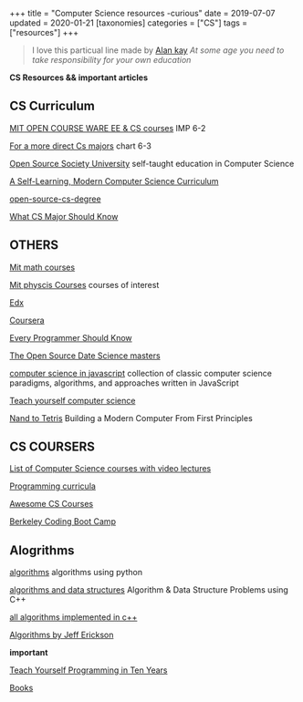 +++
title = "Computer Science resources -curious"
date = 2019-07-07
updated = 2020-01-21
[taxonomies]
categories = ["CS"]
tags = ["resources"]
+++

> I love this particual line made by [Alan kay](https://en.wikipedia.org/wiki/Alan_Kay) 
<cite>At some age you need to take responsibility for your own education</cite>
>


**CS Resources && important articles**


## CS Curriculum

[MIT OPEN COURSE WARE EE & CS courses](https://ocw.mit.edu/courses/electrical-engineering-and-computer-science/) IMP 6-2

[For a more direct Cs majors](http://catalog.mit.edu/degree-charts/computer-science-engineering-course-6-3/) chart 6-3
 
[Open Source Society University](https://github.com/ossu/computer-science) self-taught education in Computer Science

[A Self-Learning, Modern Computer Science Curriculum](https://functionalcs.github.io/curriculum/)

[open-source-cs-degree](https://github.com/mvillaloboz/open-source-cs-degree)

[What CS Major Should Know](http://matt.might.net/articles/what-cs-majors-should-know/)


## OTHERS
[Mit math courses](https://ocw.mit.edu/courses/mathematics/)

[Mit physcis Courses](https://ocw.mit.edu/courses/physics/) courses of interest

[Edx](https://www.edx.org/)

[Coursera](https://www.coursera.org/)

[Every Programmer Should Know](https://github.com/mtdvio/every-programmer-should-know)

[The Open Source Date Science masters](https://github.com/datasciencemasters/go)

[computer science in javascript](https://github.com/humanwhocodes/computer-science-in-javascript) collection of classic computer science paradigms, algorithms, and approaches written in JavaScript

[Teach yourself computer science](https://teachyourselfcs.com/)

[Nand to Tetris](https://www.nand2tetris.org/) Building a Modern Computer From First Principles


## CS COURSERS

[List of Computer Science courses with video lectures](https://github.com/Developer-Y/cs-video-courses)

[Programming curricula](https://github.com/P1xt/p1xt-guides)

[Awesome CS Courses](https://github.com/prakhar1989/awesome-courses)

[Berkeley Coding Boot Camp](https://bootcamp.berkeley.edu/coding/)


## Alogrithms

[algorithms](https://github.com/keon/algorithms) algorithms using python

[algorithms and data structures](https://github.com/mandliya/algorithms_and_data_structures) Algorithm & Data Structure Problems using C++

[all algorithms implemented in c++](https://github.com/TheAlgorithms/C-Plus-Plus)

[Algorithms by Jeff Erickson](https://github.com/jeffgerickson/algorithms)



**important**

[Teach Yourself Programming in Ten Years](http://norvig.com/21-days.html)

[Books](/writing/interesting-programming-and-cs-books.html)




